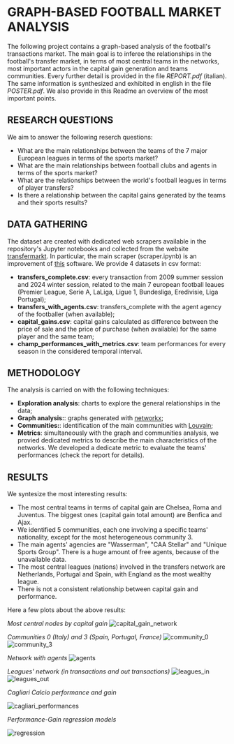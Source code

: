 # GRAPH-BASED FOOTBALL MARKET ANALYSIS
The following project contains a graph-based analysis of the football's transactions market.
The main goal is to inferee the relationships in the football's transfer market, in terms of most central teams in the networks,
most important actors in the capital gain generation and teams communities. Every further detail is provided in the file _REPORT.pdf_ (italian).
The same information is synthesized and exhibited in english in the file _POSTER.pdf_.
We also provide in this Readme an overview of the most important points.

## RESEARCH QUESTIONS
We aim to answer the following reserch questions:
- What are the main relationships between the teams of the 7 major European leagues in terms of the sports market?
- What are the main relationships between football clubs and agents in terms of the sports market?
- What are the relationships between the world's football leagues in terms of player transfers?
- Is there a relationship between the capital gains generated by the teams and their sports results?

## DATA GATHERING
The dataset are created with dedicated web scrapers available in the repository's Jupyter notebooks and collected from the website [transfermarkt](https://www.transfermarkt.com/).
In particular, the main scraper (scraper.ipynb) is an improvement of [this](https://github.com/d2ski/football-transfers-data/tree/main) software.
We provide 4 datasets in csv format:
- **transfers_complete.csv**: every transaction from 2009 summer session and 2024 winter session, related to the main 7 european football leaues (Premier League, Serie A, LaLiga, Ligue 1, Bundesliga, Eredivisie, Liga Portugal);
- **transfers_with_agents.csv**: transfers_complete with the agent agency of the footballer (when available);
- **capital_gains.csv**: capital gains calculated as difference between the price of sale and the price of purchase (when available) for the same player and the same team;
- **champ_performances_with_metrics.csv**: team performances for every season in the considered temporal interval.

## METHODOLOGY
The analysis is carried on with the following techniques:
- **Exploration analysis**: charts to explore the general relationships in the data;
- **Graph analysis:**: graphs generated with [networkx](https://networkx.org/);
- **Communities:**: identification of the main communities with [Louvain](https://en.wikipedia.org/wiki/Louvain_method);
- **Metrics**: simultaneously with the graph and communities analysis, we provied dedicated metrics to describe the main characteristics of the networks. We developed a dedicate metric to evaluate the teams' performances (check the report for details).

## RESULTS
We syntesize the most interesting results:
- The most central teams in terms of capital gain are Chelsea, Roma and Juventus. The biggest ones (capital gain total amount) are Benfica and Ajax.
- We identified 5 communities, each one involving a specific teams' nationality, except for the most heterogeneous community 3.
- The main agents' agencies are "Wasserman", "CAA Stellar" and "Unique Sports Group". There is a huge amount of free agents, because of the unavailable data.
- The most central leagues (nations) involved in the transfers network are Netherlands, Portugal and Spain, with England as the most wealthy league.
- There is not a consistent relationship between capital gain and performance.

Here a few plots about the above results:

_Most central nodes by capital gain_
![capital_gain_network](https://github.com/Firefly55lm/football_market_graph_analysis/blob/9c84211e0b81825bcc81325b180eb1eb53732574/pictures/graph_network.png)


_Communities 0 (Italy) and 3 (Spain, Portugal, France)_
![community_0](https://github.com/Firefly55lm/football_market_graph_analysis/blob/9c84211e0b81825bcc81325b180eb1eb53732574/pictures/community_0.png)
![community_3](https://github.com/Firefly55lm/football_market_graph_analysis/blob/9c84211e0b81825bcc81325b180eb1eb53732574/pictures/community_3.png)


_Network with agents_
![agents](https://github.com/Firefly55lm/football_market_graph_analysis/blob/9c84211e0b81825bcc81325b180eb1eb53732574/pictures/agents_graph_network.png)


_Leagues' network (in transactions and out transactions)_
![leagues_in](https://github.com/Firefly55lm/football_market_graph_analysis/blob/9c84211e0b81825bcc81325b180eb1eb53732574/pictures/leagues_in.png)
![leagues_out](https://github.com/Firefly55lm/football_market_graph_analysis/blob/9c84211e0b81825bcc81325b180eb1eb53732574/pictures/leagues_out.png)


_Cagliari Calcio performance and gain_

![cagliari_performances](https://github.com/Firefly55lm/football_market_graph_analysis/blob/9c84211e0b81825bcc81325b180eb1eb53732574/pictures/cagliari_gain_performance.png)

_Performance-Gain regression models_

![regression](https://github.com/Firefly55lm/football_market_graph_analysis/blob/9c84211e0b81825bcc81325b180eb1eb53732574/pictures/regressions.png)
